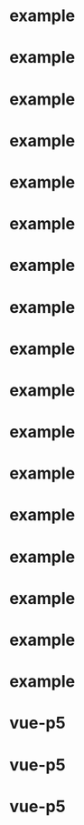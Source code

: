 # example
# example
# example
# example
# example
# example
# example
# example
# example
# example
# example
# example
# example
# example
# example
# example
# example
# vue-p5
# vue-p5
# vue-p5
